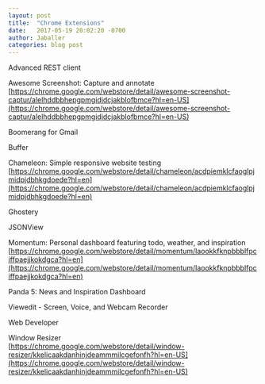 ```yaml
---
layout: post
title:  "Chrome Extensions"
date:   2017-05-19 20:02:20 -0700
author: Jaballer
categories: blog post
---
```


Advanced REST client 

Awesome Screenshot: Capture and annotate  
[https://chrome.google.com/webstore/detail/awesome-screenshot-captur/alelhddbbhepgpmgidjdcjakblofbmce?hl=en-US](https://chrome.google.com/webstore/detail/awesome-screenshot-captur/alelhddbbhepgpmgidjdcjakblofbmce?hl=en-US)  


Boomerang for Gmail  

Buffer  

Chameleon: Simple responsive website testing  
[https://chrome.google.com/webstore/detail/chameleon/acdpiemklcfaoglpjmidpjdbhkgdoede?hl=en](https://chrome.google.com/webstore/detail/chameleon/acdpiemklcfaoglpjmidpjdbhkgdoede?hl=en)  

Ghostery  

JSONView  

Momentum: Personal dashboard featuring todo, weather, and inspiration  
[https://chrome.google.com/webstore/detail/momentum/laookkfknpbbblfpciffpaejjkokdgca?hl=en](https://chrome.google.com/webstore/detail/momentum/laookkfknpbbblfpciffpaejjkokdgca?hl=en)  

Panda 5: News and Inspiration Dashboard  

Viewedit - Screen, Voice, and Webcam Recorder

Web Developer

Window Resizer  
[https://chrome.google.com/webstore/detail/window-resizer/kkelicaakdanhinjdeammmilcgefonfh?hl=en-US](https://chrome.google.com/webstore/detail/window-resizer/kkelicaakdanhinjdeammmilcgefonfh?hl=en-US)  
